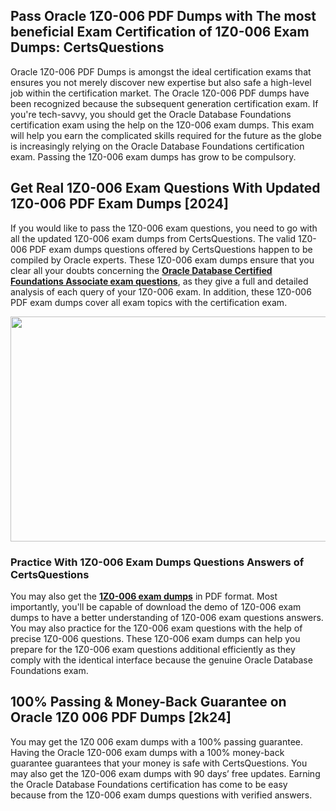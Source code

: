 <h2>Pass Oracle 1Z0-006 PDF Dumps with The most beneficial Exam Certification of 1Z0-006 Exam Dumps: CertsQuestions</h2>
<p>Oracle 1Z0-006 PDF Dumps is amongst the ideal certification exams that ensures you not merely discover new expertise but also safe a high-level job within the certification market. The Oracle 1Z0-006 PDF dumps have been recognized because the subsequent generation certification exam. If you're tech-savvy, you should get the Oracle Database Foundations certification exam using the help on the 1Z0-006 exam dumps. This exam will help you earn the complicated skills required for the future as the globe is increasingly relying on the Oracle Database Foundations certification exam. Passing the 1Z0-006 exam dumps has grow to be compulsory.</p>
<h2>Get Real 1Z0-006 Exam Questions With Updated 1Z0-006 PDF Exam Dumps [2024]</h2>
<p>If you would like to pass the 1Z0-006 exam questions, you need to go with all the updated 1Z0-006 exam dumps from CertsQuestions. The valid 1Z0-006 PDF exam dumps questions offered by CertsQuestions happen to be compiled by Oracle experts. These 1Z0-006 exam dumps ensure that you clear all your doubts concerning the <strong><a href="https://www.certsquestions.com/oracle-database-certified-foundations-associate-certification.html">Oracle Database Certified Foundations Associate exam questions</a></strong>, as they give a full and detailed analysis of each query of your 1Z0-006 exam. In addition, these 1Z0-006 PDF exam dumps cover all exam topics with the certification exam.</p>
<p><img style="display: block; margin-left: auto; margin-right: auto;" src="https://i.imgur.com/53zZ4Bb.png" alt="" width="720" height="360" /></p>
<h3>Practice With 1Z0-006 Exam Dumps Questions Answers of CertsQuestions</h3>
<p>You may also get the <a href="https://www.certsquestions.com/1Z0-006-pdf-dumps.html"><strong>1Z0-006 exam dumps</strong></a> in PDF format. Most importantly, you'll be capable of download the demo of 1Z0-006 exam dumps to have a better understanding of 1Z0-006 exam questions answers. You may also practice for the 1Z0-006 exam questions with the help of precise 1Z0-006 questions. These 1Z0-006 exam dumps can help you prepare for the 1Z0-006 exam questions additional efficiently as they comply with the identical interface because the genuine Oracle Database Foundations exam.</p>
<h2>100% Passing &amp; Money-Back Guarantee on Oracle 1Z0 006 PDF Dumps [2k24]</h2>
<p>You may get the 1Z0 006 exam dumps with a 100% passing guarantee. Having the Oracle 1Z0-006 exam dumps with a 100% money-back guarantee guarantees that your money is safe with CertsQuestions. You may also get the 1Z0-006 exam dumps with 90 days&rsquo; free updates. Earning the Oracle Database Foundations certification has come to be easy because from the 1Z0-006 exam dumps questions with verified answers.</p>
